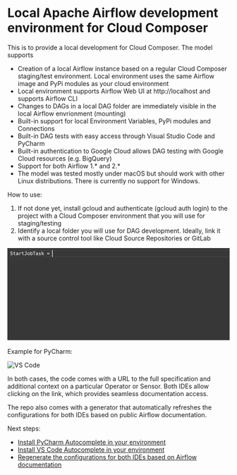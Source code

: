# Local Apache Airflow development environment for Cloud Composer

This is to provide a local development for Cloud Composer. 
The model supports
- Creation of a local Airflow instance based on a regular Cloud Composer staging/test environment. Local environment uses the same Airflow image and PyPi modules as your cloud environment
- Local environment supports Airflow Web UI at http://localhost and supports Airflow CLI
- Changes to DAGs in a local DAG folder are immediately visible in the local Airflow envrionment (mounting)
- Built-in support for local Environment Variables, PyPi modules and Connections
- Built-in DAG tests with easy access through Visual Studio Code and PyCharm
- Built-in authentication to Google Cloud allows DAG testing with Google Cloud resources (e.g. BigQuery)
- Support for both Airflow 1.* and 2.*
- The model was tested mostly under macOS but should work with other Linux distributions. There is currently no support for Windows. 

How to use:
1. If not done yet, install gcloud and authenticate (gcloud auth login) to the project with a Cloud Composer environment that you will use for staging/testing
2. Identify a local folder you will use for DAG development. Ideally, link it with a source control tool like Cloud Source Repositories or GitLab

![VS Code](Images/VSCode.gif)

Example for PyCharm:

![VS Code](Images/PyCharm.gif)

In both cases, the code comes with a URL to the full specification and additional context on a particular Operator or Sensor. Both IDEs allow clicking on the link, which provides seamless documentation access. 

The repo also comes with a generator that automatically refreshes the configurations for both IDEs based on public Airflow documentation.

Next steps:
+ [Install PyCharm Autocomplete in your environment](Intellij_autocomplete/)
+ [Install VS Code Autocomplete in your environment](VSCode_autocomplete/)
+ [Regenerate the configurations for both IDEs based on Airflow documentation](Generator/)